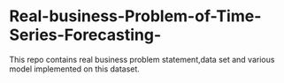 # Real-business-Problem-of-Time-Series-Forecasting-
This repo contains real business problem statement,data set and various model implemented on this dataset.
